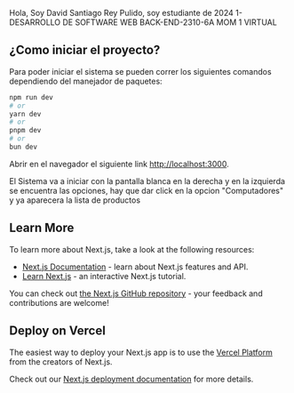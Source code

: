 Hola, Soy David Santiago Rey Pulido, soy estudiante de 2024 1-DESARROLLO DE SOFTWARE WEB BACK-END-2310-6A MOM 1 VIRTUAL

## ¿Como iniciar el proyecto?

Para poder iniciar el sistema se pueden correr los siguientes comandos dependiendo del manejador de paquetes:

```bash
npm run dev
# or
yarn dev
# or
pnpm dev
# or
bun dev
```

Abrir en el navegador el siguiente link [http://localhost:3000](http://localhost:3000).

El Sistema va a iniciar con la pantalla blanca en la derecha y en la izquierda se encuentra las opciones, hay que dar click en la opcion "Computadores" y ya aparecera la lista de productos

## Learn More

To learn more about Next.js, take a look at the following resources:

- [Next.js Documentation](https://nextjs.org/docs) - learn about Next.js features and API.
- [Learn Next.js](https://nextjs.org/learn) - an interactive Next.js tutorial.

You can check out [the Next.js GitHub repository](https://github.com/vercel/next.js/) - your feedback and contributions are welcome!

## Deploy on Vercel

The easiest way to deploy your Next.js app is to use the [Vercel Platform](https://vercel.com/new?utm_medium=default-template&filter=next.js&utm_source=create-next-app&utm_campaign=create-next-app-readme) from the creators of Next.js.

Check out our [Next.js deployment documentation](https://nextjs.org/docs/deployment) for more details.
